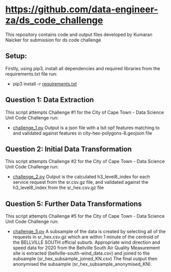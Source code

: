 # https://github.com/data-engineer-za/ds_code_challenge
This repository contains code and output files developed by Kumaran Naicker for submission for ds code challenge

## Setup:
Firstly, using pip3, install all dependencies and required libraries from the requirements.txt file
run:
* pip3 install -r [requirements.txt](https://github.com/data-engineer-za/ds_code_challenge/submission/requirements.txt)

## Question 1: Data Extraction
This script attempts Challenge #1 for the City of Cape Town - Data Science Unit Code Challenge
run:
* [challenge_1.py](https://github.com/data-engineer-za/ds_code_challenge/submission/challenge_1.py)
Output is a json file with a lsit opf features matching to and validated against features in city-hex-polygons-8.geojson file

## Question 2: Initial Data Transformation
This script attempts Challenge #2 for the City of Cape Town - Data Science Unit Code Challenge
run:
* [challenge_2.py](https://github.com/data-engineer-za/ds_code_challenge/submission/challenge_2.py)
Output is the calculated h3_level8_index for each service request from the sr.csv.gz file, and validated against the h3_level8_index from the sr_hex.csv.gz file

## Question 5: Further Data Transformations
This script attempts Challenge #5 for the City of Cape Town - Data Science Unit Code Challenge
run:
* [challenge_5.py](https://github.com/data-engineer-za/ds_code_challenge/submission/challenge_5.py)
A subsample of the data is created by selecting all of the requests in sr_hex.csv.gz which are within 1 minute of the centroid of the BELLVILLE SOUTH official suburb.
Appropriate wind direction and speed data for 2020 from the Bellville South Air Quality Measurement site is extracted (bellville-south-wind_data.csv) and joined to the subsample (sr_hex_subsample_joined_KN.csv)
The final output then anonymised the subsample (sr_hex_subsample_anonymised_KN).